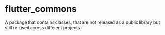 # flutter_commons

A package that contains classes, that are not released as a public 
library but still re-used across different projects.